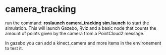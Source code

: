 # camera_tracking

run the command: **roslaunch camera_tracking sim.launch** to start the simulation. This will launch Gazebo, Rviz and a basic node that counts the amount of points given by the camera from a PointCloud2 message.

In gazebo you can add a kinect_camera and more items in the environement to test it.
